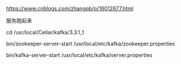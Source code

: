 https://www.cnblogs.com/zhangpb/p/16012877.html

服务跑起来

cd /usr/local/Cellar/kafka/3.3.1_1  

bin/zookeeper-server-start /usr/local/etc/kafka/zookeeper.properties

bin/kafka-server-start /usr/local/etc/kafka/server.properties

